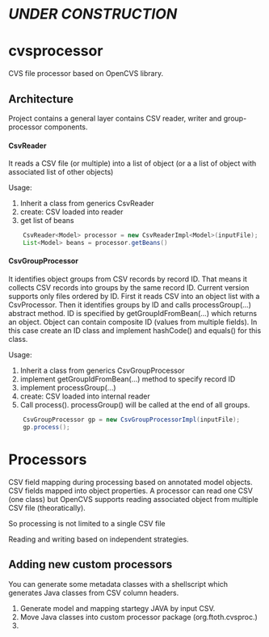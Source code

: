 # ___UNDER CONSTRUCTION___

# cvsprocessor
CVS file processor based on OpenCVS library.

## Architecture
Project contains a general layer contains CSV reader, writer and group-processor components.

#### CsvReader
It reads a CSV file (or multiple) into a list of object (or a a list of object with associated list of other objects)

Usage:
1. Inherit a class from generics CsvReader
2. create: CSV loaded into reader
3. get list of beans

```Java
    CsvReader<Model> processor = new CsvReaderImpl<Model>(inputFile);
    List<Model> beans = processor.getBeans()
```
  
#### CsvGroupProcessor
It identifies object groups from CSV records by record ID. That means it collects CSV records into groups by the same record ID.
Current version supports only files ordered by ID. First it reads CSV into an object list with a CsvProcessor. Then it identifies groups by ID and calls processGroup(...) abstract method. ID is specified by getGroupIdFromBean(...) which returns an object. Object can contain composite ID (values from multiple fields). In this case create an ID class and implement hashCode() and equals() for this class.

Usage:
1. Inherit a class from generics CsvGroupProcessor
2. implement getGroupIdFromBean(...) method to specify record ID
3. implement processGroup(...)
4. create: CSV loaded into internal reader
5. Call process(). processGroup() will be called at the end of all groups.

```Java
    CsvGroupProcessor gp = new CsvGroupProcessorImpl(inputFile);
    gp.process();
```

# Processors
CSV field mapping during processing based on annotated model objects. CSV fields mapped into object properties.
A processor can read one CSV (one class) but OpenCVS supports reading associated object from multiple CSV file (theoratically).

So processing is not limited to a single CSV file

Reading and writing based on independent strategies.


## Adding new custom processors
You can generate some metadata classes with a shellscript which generates Java classes from CSV column headers.
1. Generate model and mapping startegy JAVA by input CSV.
2. Move Java classes into custom processor package (org.ftoth.cvsproc.<CustProc>)
3. 
    

